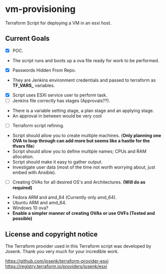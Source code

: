 # vm-provisioning
Terraform Script for deploying a VM in an esxi host.

## Current Goals
- [x] POC.
- The script runs and boots up a ova file ready for work to be performed.
- [x] Passwords Hidden From Repo.
- They are Jenkins environment credentials and passed to terraform as **TF_VARS_** variables.
- [x] Script uses ESXI service user to perform task.
- [ ] Jenkins file correctly has stages (Approvals??).
- There is a variable setting stage, a plan stage and an applying stage.
- An approval in between would be very cool
- [ ] Terraform script refining.
- Script should allow you to create multiple machines. (**Only planning one OVA to loop through can add more but seems like a hastle for the tfvars file**)
- Script should allow you to define multiple names; CPUs and RAM allocation.
- Script should make it easy to gather output.
- Investigate user data (most of the time not worth worrying about, just embed with Ansible).
- [ ] Creating OVAs for all desired OS's and Architectures. **(Will do as required)**
- Fedora ARM and amd_64 (Currently only amd_64).
- Ubuntu ARM and amd_64.
- Windows 10 ova?
- **Enable a simpler manner of creating OVAs or use OVFs (Tested and possible)**

## License and copyright notice
The Terraform provider used in this Terraform script was developed by Josenk. Thank you very much for your incredible work.

https://github.com/josenk/terraform-provider-esxi
https://registry.terraform.io/providers/josenk/esxi